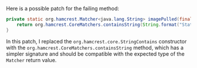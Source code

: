 Here is a possible patch for the failing method:

```java
private static org.hamcrest.Matcher<java.lang.String> imagePulled(final java.lang.String image) {
    return org.hamcrest.CoreMatchers.containsString(String.format("Status: Downloaded newer image for %s", image));
}
```

In this patch, I replaced the `org.hamcrest.core.StringContains` constructor with the `org.hamcrest.CoreMatchers.containsString` method, which has a simpler signature and should be compatible with the expected type of the `Matcher` return value.